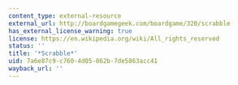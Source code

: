 ```yaml
---
content_type: external-resource
external_url: http://boardgamegeek.com/boardgame/320/scrabble
has_external_license_warning: true
license: https://en.wikipedia.org/wiki/All_rights_reserved
status: ''
title: '*Scrabble*'
uid: 7a6e87c9-c760-4d05-862b-7de5863acc41
wayback_url: ''
---
```

